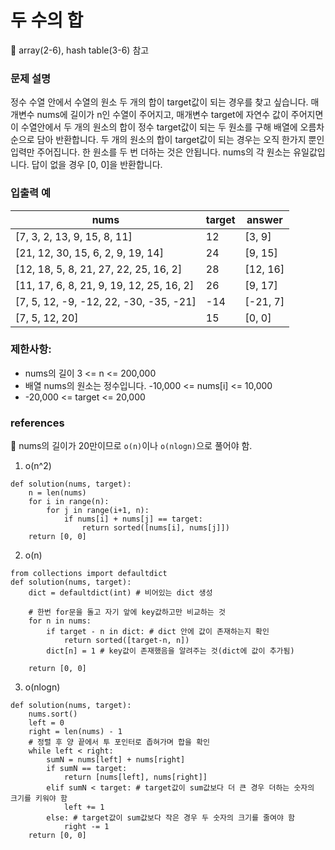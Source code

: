 # 두 수의 합 

:paperclip: array(2-6), hash table(3-6) 참고 

### 문제 설명 
정수 수열 안에서 수열의 원소 두 개의 합이 target값이 되는 경우를 찾고 싶습니다.
매개변수 nums에 길이가 n인 수열이 주어지고, 매개변수 target에 자연수 값이 주어지면 이
수열안에서 두 개의 원소의 합이 정수 target값이 되는 두 원소를 구해 배열에 오름차순으로
담아 반환합니다.
두 개의 원소의 합이 target값이 되는 경우는 오직 한가지 뿐인 입력만 주어집니다.
한 원소를 두 번 더하는 것은 안됩니다. 
nums의 각 원소는 유일값입니다. 답이 없을 경우 [0, 0]을 반환합니다.

### 입출력 예
|nums| target| answer|
|---|---|---|
|[7, 3, 2, 13, 9, 15, 8, 11] |12| [3, 9]|
|[21, 12, 30, 15, 6, 2, 9, 19, 14] |24 |[9, 15]|
|[12, 18, 5, 8, 21, 27, 22, 25, 16, 2]| 28| [12, 16]|
|[11, 17, 6, 8, 21, 9, 19, 12, 25, 16, 2] |26| [9, 17]|
|[7, 5, 12, -9, -12, 22, -30, -35, -21]| -14| [-21, 7]|
|[7, 5, 12, 20]| 15| [0, 0]|

### 제한사항:
* nums의 길이 3 <= n <= 200,000
* 배열 nums의 원소는 정수입니다. -10,000 <= nums[i] <= 10,000
* -20,000 <= target <= 20,000

### references 
:memo: nums의 길이가 20만이므로 `o(n)`이나 `o(nlogn)`으로 풀어야 함.

1. o(n^2)
```
def solution(nums, target):
	n = len(nums)
	for i in range(n):
		for j in range(i+1, n):
			if nums[i] + nums[j] == target:
				return sorted([nums[i], nums[j]])
	return [0, 0]
```

2. o(n)
```
from collections import defaultdict
def solution(nums, target):
    dict = defaultdict(int) # 비어있는 dict 생성 
    
    # 한번 for문을 돌고 자기 앞에 key값하고만 비교하는 것 
    for n in nums:
        if target - n in dict: # dict 안에 값이 존재하는지 확인 
            return sorted([target-n, n])
        dict[n] = 1 # key값이 존재했음을 알려주는 것(dict에 값이 추가됨) 
            
    return [0, 0]
``` 

3. o(nlogn)
```
def solution(nums, target):
    nums.sort()
    left = 0
    right = len(nums) - 1
	# 정렬 후 양 끝에서 투 포인터로 좁혀가며 합을 확인 
    while left < right:
        sumN = nums[left] + nums[right]
        if sumN == target:
            return [nums[left], nums[right]]
        elif sumN < target: # target값이 sum값보다 더 큰 경우 더하는 숫자의 크기를 키워야 함 
            left += 1
        else: # target값이 sum값보다 작은 경우 두 숫자의 크기를 줄여야 함
            right -= 1
    return [0, 0]
```


